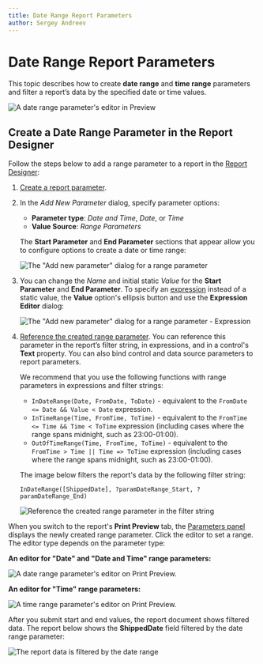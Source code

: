 ```yaml
---
title: Date Range Report Parameters
author: Sergey Andreev
---
```


# Date Range Report Parameters

This topic describes how to create **date range** and **time range** parameters and filter a report’s data by the specified date or time values.

![A date range parameter's editor in Preview](~/reporting-for-desktop/images/use-date-ranges-parameters-panel.png)

## Create a Date Range Parameter in the Report Designer

Follow the steps below to add a range parameter to a report in the [Report Designer](../../report-designer-for-winforms.md):

1. [Create a report parameter](create-a-report-parameter.md).
2. In the *Add New Parameter* dialog, specify parameter options:
   
    - **Parameter type**: *Date and Time*, *Date*, or *Time*
    - **Value Source**: *Range Parameters*
   
    The **Start Parameter** and **End Parameter** sections that appear allow you to configure options to create a date or time range:

    ![The "Add new parameter" dialog for a range parameter](~/reporting-for-desktop/images/use-date-ranges-design-add-param-dialog.png)

3. You can change the *Name* and initial static *Value* for the **Start Parameter** and **End Parameter**. To specify an [expression](../use-expressions.md) instead of a static value, the **Value** option's ellipsis button and use the **Expression Editor** dialog:

    ![The "Add new parameter" dialog for a range parameter - Expression](~/reporting-for-desktop/images/use-date-ranges-design-value-expression.png)

4. [Reference the created range parameter](reference-report-parameters.md). You can reference this parameter in the report’s filter string, in expressions, and in a control's **Text** property. You can also bind control and data source parameters to report parameters.

    We recommend that you use the following functions with range parameters in expressions and filter strings:

    - `InDateRange(Date, FromDate, ToDate)` - equivalent to the `FromDate <= Date && Value < Date` expression.
    - `InTimeRange(Time, FromTime, ToTime)` - equivalent to the `FromTime <= Time && Time < ToTime` expression (including cases where the range spans midnight, such as 23:00-01:00).
    - `OutOfTimeRange(Time, FromTime, ToTime)` - equivalent to the `FromTime > Time || Time => ToTime` expression (including cases where the range spans midnight, such as 23:00-01:00).

    The image below filters the report's data by the following filter string:

    `InDateRange([ShippedDate], ?paramDateRange_Start, ?paramDateRange_End) `

    ![Reference the created range parameter in the filter string](~/reporting-for-desktop/images/use-date-ranges-filterstring.png)


When you switch to the report's **Print Preview** tab, the [Parameters panel](parameters-panel.md) displays the newly created range parameter. Click the editor to set a range. The editor type depends on the parameter type:

**An editor for "Date" and "Date and Time" range parameters:**

![A date range parameter's editor on Print Preview.](~/reporting-for-desktop/images/use-date-ranges-parameters-panel.png)

**An editor for "Time" range parameters:**

![A time range parameter's editor on Print Preview.](~/reporting-for-desktop/images/use-time-ranges-parameters-panel.png)

After you submit start and end values, the report document shows filtered data. The report below shows the **ShippedDate** field filtered by the date range parameter:

![The report data is filtered by the date range](~/reporting-for-desktop/images/use-date-ranges-parameters-filtered.png)